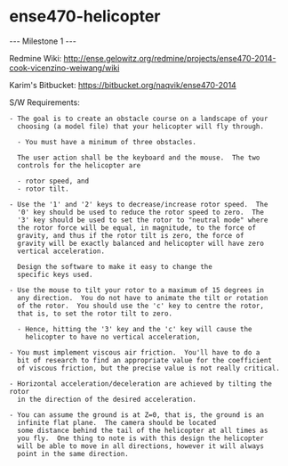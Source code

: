 ense470-helicopter
==================

--- Milestone 1 ---

Redmine Wiki: http://ense.gelowitz.org/redmine/projects/ense470-2014-cook-vicenzino-weiwang/wiki

Karim's Bitbucket: https://bitbucket.org/naqvik/ense470-2014

S/W Requirements:

    - The goal is to create an obstacle course on a landscape of your
      choosing (a model file) that your helicopter will fly through.

      - You must have a minimum of three obstacles.  

      The user action shall be the keyboard and the mouse.  The two
      controls for the helicopter are

      - rotor speed, and
      - rotor tilt.  

    - Use the '1' and '2' keys to decrease/increase rotor speed.  The
      '0' key should be used to reduce the rotor speed to zero.  The
      '3' key should be used to set the rotor to "neutral mode" where
      the rotor force will be equal, in magnitude, to the force of
      gravity, and thus if the rotor tilt is zero, the force of
      gravity will be exactly balanced and helicopter will have zero
      vertical acceleration.
      
      Design the software to make it easy to change the
      specific keys used.

    - Use the mouse to tilt your rotor to a maximum of 15 degrees in
      any direction.  You do not have to animate the tilt or rotation
      of the rotor.  You should use the 'c' key to centre the rotor,
      that is, to set the rotor tilt to zero.

      - Hence, hitting the '3' key and the 'c' key will cause the
        helicopter to have no vertical acceleration, 

    - You must implement viscous air friction.  You'll have to do a
      bit of research to find an appropriate value for the coefficient
      of viscous friction, but the precise value is not really critical.

    - Horizontal acceleration/deceleration are achieved by tilting the rotor
      in the direction of the desired acceleration.

    - You can assume the ground is at Z=0, that is, the ground is an
      infinite flat plane.  The camera should be located
      some distance behind the tail of the helicopter at all times as
      you fly.  One thing to note is with this design the helicopter
      will be able to move in all directions, however it will always
      point in the same direction.


